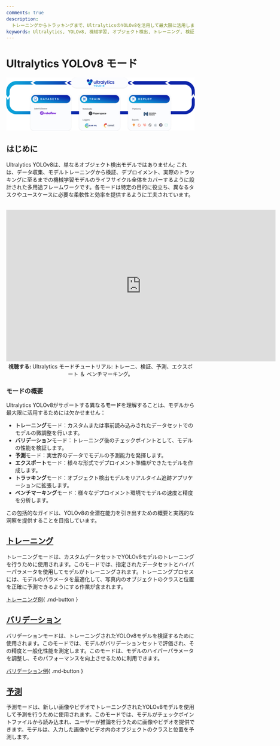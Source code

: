 ```yaml
---
comments: true
description: 
  トレーニングからトラッキングまで、UltralyticsのYOLOv8を活用して最大限に活用します。検証、エクスポート、ベンチマーキングなど、各サポートモードの洞察と例を得る。
keywords: Ultralytics, YOLOv8, 機械学習, オブジェクト検出, トレーニング, 検証, 予測, エクスポート, トラッキング, ベンチマーキング
---
```


# Ultralytics YOLOv8 モード

<img width="1024" src="https://github.com/ultralytics/assets/raw/main/yolov8/banner-integrations.png" alt="Ultralytics YOLOエコシステムと統合">

## はじめに

Ultralytics YOLOv8は、単なるオブジェクト検出モデルではありません; これは、データ収集、モデルトレーニングから検証、デプロイメント、実際のトラッキングに至るまでの機械学習モデルのライフサイクル全体をカバーするように設計された多用途フレームワークです。各モードは特定の目的に役立ち、異なるタスクやユースケースに必要な柔軟性と効率を提供するように工夫されています。

<p align="center">
  <br>
  <iframe width="720" height="405" src="https://www.youtube.com/embed/j8uQc0qB91s?si=dhnGKgqvs7nPgeaM"
    title="YouTube video player" frameborder="0"
    allow="accelerometer; autoplay; clipboard-write; encrypted-media; gyroscope; picture-in-picture; web-share"
    allowfullscreen>
  </iframe>
  <br>
  <strong>視聴する:</strong> Ultralytics モードチュートリアル: トレーニ、検証、予測、エクスポート ＆ ベンチマーキング。
</p>

### モードの概要

Ultralytics YOLOv8がサポートする異なる**モード**を理解することは、モデルから最大限に活用するためには欠かせません：

- **トレーニング**モード：カスタムまたは事前読み込みされたデータセットでのモデルの微調整を行います。
- **バリデーション**モード：トレーニング後のチェックポイントとして、モデルの性能を検証します。
- **予測**モード：実世界のデータでモデルの予測能力を発揮します。
- **エクスポート**モード：様々な形式でデプロイメント準備ができたモデルを作成します。
- **トラッキング**モード：オブジェクト検出モデルをリアルタイム追跡アプリケーションに拡張します。
- **ベンチマーキング**モード：様々なデプロイメント環境でモデルの速度と精度を分析します。

この包括的なガイドは、YOLOv8の全潜在能力を引き出すための概要と実践的な洞察を提供することを目指しています。

## [トレーニング](train.md)

トレーニングモードは、カスタムデータセットでYOLOv8モデルのトレーニングを行うために使用されます。このモードでは、指定されたデータセットとハイパーパラメータを使用してモデルがトレーニングされます。トレーニングプロセスには、モデルのパラメータを最適化して、写真内のオブジェクトのクラスと位置を正確に予測できるようにする作業が含まれます。

[トレーニング例](train.md){ .md-button }

## [バリデーション](val.md)

バリデーションモードは、トレーニングされたYOLOv8モデルを検証するために使用されます。このモードでは、モデルがバリデーションセットで評価され、その精度と一般化性能を測定します。このモードは、モデルのハイパーパラメータを調整し、そのパフォーマンスを向上させるために利用できます。

[バリデーション例](val.md){ .md-button }

## [予測](predict.md)

予測モードは、新しい画像やビデオでトレーニングされたYOLOv8モデルを使用して予測を行うために使用されます。このモードでは、モデルがチェックポイントファイルから読み込まれ、ユーザーが推論を行うために画像やビデオを提供できます。モデルは、入力した画像やビデオ内のオブジェクトのクラスと位置を予測します。
